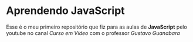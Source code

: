 # Aprendendo JavaScript
 Esse é o meu primeiro repositório 
 que fiz para as aulas de **JavaScript** pelo youtube no canal *Curso em Vídeo*
 com o professor *Gustavo Guanabara*
